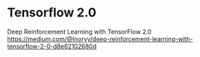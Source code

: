 # Tensorflow 2.0

	
Deep Reinforcement Learning with TensorFlow 2.0
https://medium.com/@Inoryy/deep-reinforcement-learning-with-tensorflow-2-0-d8e62102680d

